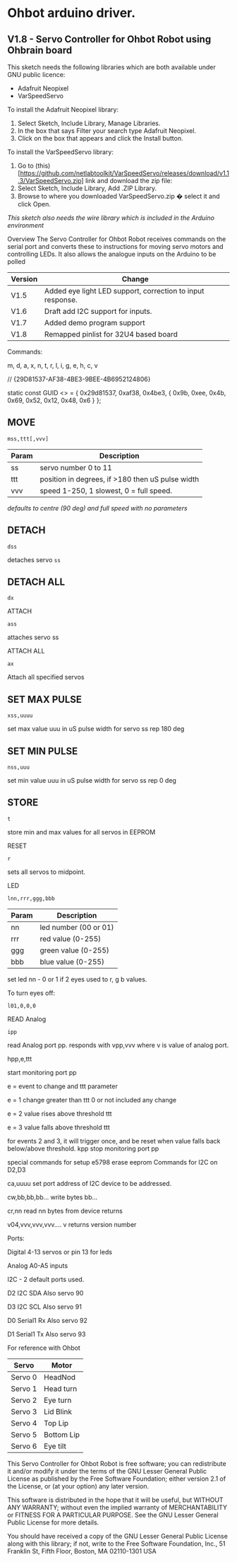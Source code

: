 Ohbot arduino driver. 
=================

V1.8 - Servo Controller for Ohbot Robot using Ohbrain board
----------------

This sketch needs the following libraries which are both available under GNU public licence: 

* Adafruit Neopixel 
* VarSpeedServo

To install the Adafruit Neopixel library: 

1. Select Sketch, Include Library, Manage Libraries. 
2. In the box that says Filter your search type Adafruit Neopixel.
3. Click on the box that appears and click the Install button.

To install the VarSpeedServo library: 
1. Go to (this)[https://github.com/netlabtoolkit/VarSpeedServo/releases/download/v1.1.3/VarSpeedServo.zip] link and download the zip file:
2. Select Sketch, Include Library, Add .ZIP Library.
3. Browse to where you downloaded VarSpeedServo.zip � select it and click Open.

_This sketch also needs the wire library which is included in the Arduino environment_

Overview
The Servo Controller for Ohbot Robot receives commands on the serial port and converts these to instructions
for moving servo motors and controlling LEDs.  It also allows the analogue inputs on the Arduino to be polled

|Version | Change |
| ------ | ------ |
|V1.5 | Added eye light LED support, correction to input response.|
|V1.6 | Draft add I2C support for inputs.|
|V1.7 | Added demo program support|
|V1.8 | Remapped pinlist for 32U4 based board|

Commands:

m, d, a, x, n, t, r, l, i, g, e, h, c, v

// {29D81537-AF38-4BE3-9BEE-4B6952124806}

static const GUID <<name>> = { 0x29d81537, 0xaf38, 0x4be3, { 0x9b, 0xee, 0x4b, 0x69, 0x52, 0x12, 0x48, 0x6 } };

MOVE
---

```arduino
mss,ttt[,vvv]  
```

|Param|Description |
| --- | --- |
| ss |servo number 0 to  11 |
|ttt | position in degrees, if >180 then uS pulse width|
|vvv |speed 1-250, 1 slowest, 0 = full speed.|

*defaults to centre (90 deg) and full speed with no parameters*

DETACH
------
```arduino
dss       
```

detaches servo `ss`

DETACH ALL
-----

```arduino
dx        
```

ATTACH

``` arduino
ass
```
attaches servo ss


ATTACH ALL

```arduino
ax        
``` 

Attach all specified servos


SET MAX PULSE
------

```arduino
xss,uuuu      
```

set max value uuu  in uS pulse width for servo ss rep 180 deg

SET MIN PULSE
-------

```arduino
nss,uuu   
```

set min value uuu in uS pulse width for servo ss rep 0 deg

STORE
----

```arduino
t    
```

store min and max values for all servos in EEPROM

RESET

```arduino
r
```

sets all servos to midpoint.

LED

```arduino
lnn,rrr,ggg,bbb
```

|Param|Description           |
| --- | ---                  |
| nn  | led number (00 or 01)|
| rrr | red value (0-255)    |
| ggg | green value (0-255)  |
| bbb | blue value (0-255)   |

set led nn - 0 or 1 if  2 eyes used to r, g b values. 

To turn eyes off:

```arduino
l01,0,0,0
```

READ Analog

```arduino
ipp
```

read Analog port pp.
responds with vpp,vvv where v is value of analog port.

hpp,e,ttt

start monitoring port pp

e = event to change and ttt parameter

e = 1 change greater than ttt 0 or not included any change

e = 2 value rises above threshold ttt

e = 3 value falls above threshold ttt

for events 2 and 3, it will trigger once, and be reset when value falls back below/above threshold.
kpp
stop monitoring port pp

special commands for setup
e5798     erase eeprom
Commands for I2C on D2,D3

ca,uuuu
set port address of I2C device to be addressed.

cw,bb,bb,bb...
write bytes bb...

cr,nn
read nn bytes from device
returns

v04,vvv,vvv,vvv....
v
returns version number

Ports:

Digital 4-13 servos or pin 13 for leds

Analog A0-A5 inputs

I2C - 2 default ports used.

D2 I2C SDA Also servo 90

D3 I2C SCL Also servo 91

D0 Serial1 Rx Also servo 92

D1 Serial1 Tx Also servo 93

For reference with Ohbot

| Servo | Motor |
|------ | ----- |
|Servo 0|HeadNod|
|Servo 1|Head turn|
|Servo 2|Eye turn|
|Servo 3|Lid Blink|
|Servo 4|Top Lip|
|Servo 5|Bottom Lip|
|Servo 6|Eye tilt|

This Servo Controller for Ohbot Robot is free software; you can redistribute it and/or modify it under the terms of the GNU Lesser General Public License as published by the Free Software Foundation; either version 2.1 of the License, or (at your option) any later version.

This software is distributed in the hope that it will be useful, but WITHOUT ANY WARRANTY; without even the implied warranty of MERCHANTABILITY or FITNESS FOR A PARTICULAR PURPOSE.  See the GNU Lesser General Public License for more details.

You should have received a copy of the GNU Lesser General Public License along with this library; if not, write to the Free Software Foundation, Inc., 51 Franklin St, Fifth Floor, Boston, MA  02110-1301  USA
